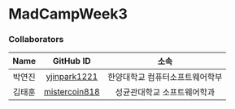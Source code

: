 # MadCampWeek3

### Collaborators

|  Name  |                     GitHub ID                     |          소속           |
| :----: | :-----------------------------------------------: | :---------------------: |
| 박연진 |  [yjinpark1221](https://github.com/yjinpark1221)  |    한양대학교 컴퓨터소프트웨어학부    |
| 김태훈 | [mistercoin818](https://github.com/mistercoin818) | 성균관대학교 소프트웨어학과 |
